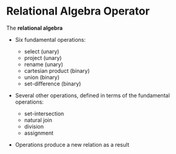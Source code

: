 # Relational Algebra Operator

The **relational algebra**

- Six fundamental operations:
  - select (unary)
  - project (unary)
  - rename (unary)
  - cartesian product (binary)
  - union (binary)
  - set-difference (binary)

- Several other operations, defined in terms of the fundamental operations:
  - set-intersection
  - natural join
  - division
  - assignment

- Operations produce a new relation as a result
